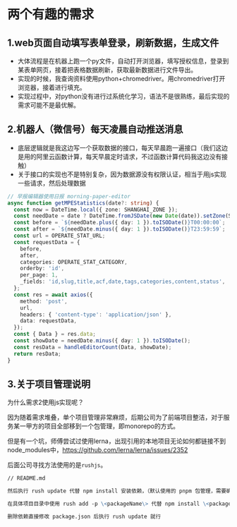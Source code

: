 # 两个有趣的需求

## 1.web页面自动填写表单登录，刷新数据，生成文件
- 大体流程是在机器上跑一个py文件，自动打开浏览器，填写授权信息，登录到某表单网页，接着把表格数据刷新，获取最新数据进行文件导出。
- 实现的时候，我查询资料使用python+chromedriver。用chromedriver打开浏览器，接着进行填充。
- 实现过程中，对python没有进行过系统化学习，语法不是很熟练，最后实现的需求可能不是最优解。

## 2.机器人（微信号）每天凌晨自动推送消息
- 底层逻辑就是我这边写一个获取数据的接口，每天早晨跑一遍接口（我们这边是用的阿里云函数计算，每天早晨定时请求，不过函数计算代码我这边没有接触）
- 关于接口的实现也不是特别复杂，因为数据源没有权限认证，相当于用js实现一些请求，然后处理数据
```typescript
// 早报编辑器使用日报 morning-paper-editor
async function getMPEStatistics(date?: string) {
  const now = DateTime.local({ zone: SHANGHAI_ZONE });
  const needDate = date ? DateTime.fromJSDate(new Date(date)).setZone(SHANGHAI_ZONE) : now;
  const before = `${needDate.plus({ day: 1 }).toISODate()}T00:00:00`;
  const after = `${needDate.minus({ day: 1 }).toISODate()}T23:59:59`;
  const url = OPERATE_STAT_URL;
  const requestData = {
    before,
    after,
    categories: OPERATE_STAT_CATEGORY,
    orderby: 'id',
    per_page: 1,
    _fields: 'id,slug,title,acf,date,tags,categories,content,status',
  };
  const res = await axios({
    method: 'post',
    url,
    headers: { 'content-type': 'application/json' },
    data: requestData,
  });
  const { Data } = res.data;
  const showDate = needDate.minus({ day: 1 }).toISODate();
  const resData = handleEditorCount(Data, showDate);
  return resData;
}
```

## 3.关于项目管理说明

为什么需求2使用js实现呢？

因为随着需求堆叠，单个项目管理非常麻烦，后期公司为了前端项目整洁，对于服务某一甲方的项目全部移到一个包管理，即monorepo的方式。

但是有一个坑，师傅尝试过使用lerna，出现引用的本地项目无论如何都链接不到node_modules中，https://github.com/lerna/lerna/issues/2352


后面公司寻找方法使用的是`rushjs`。

```md
// README.md

然后执行 rush update 代替 npm install 安装依赖，（默认使用的 pnpm 包管理，需要确保自身依赖的模块都定义到了package.json中）

在具体项目目录中使用 rush add -p \<packageName\> 代替 npm install \<packageName\> 安装指定依赖模块

删除依赖直接修改 package.json 后执行 rush update 就行
```

